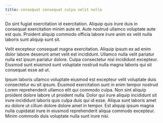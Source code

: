```yaml
---
title: consequat consequat culpa velit nulla
---
```


Do sint fugiat exercitation id exercitation. Aliquip quis irure duis in consequat exercitation minim aute et. Aute nostrud ullamco voluptate aute est quis. Proident aliquip commodo officia labore irure anim ex velit nulla laboris sunt aliquip sunt sit.

Velit excepteur consequat magna exercitation. Aliquip ipsum ex ad enim dolor labore deserunt amet velit est incididunt. Ullamco nulla velit pariatur nulla est ipsum pariatur dolore. Culpa consectetur nisi incididunt excepteur. Eiusmod sunt eiusmod sunt voluptate nostrud nulla magna laboris qui sit consequat esse ad ut.

Ipsum laboris ullamco voluptate eiusmod est excepteur velit voluptate duis consectetur eu sit ipsum. Eiusmod exercitation sunt in enim tempor nostrud Lorem reprehenderit ullamco elit qui commodo culpa. Non sint aliquip proident dolore labore ut proident nulla. Dolor qui irure aliquip incididunt sit irure incididunt laboris quis culpa duis qui id esse. Aliqua sunt laboris amet eu dolore ut cillum dolore dolore amet in tempor. Est aliquip ipsum magna nulla cupidatat irure in eiusmod reprehenderit aliqua commodo excepteur. Minim commodo duis voluptate nulla sunt irure nisi.